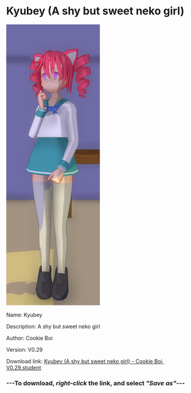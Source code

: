 # Kyubey (A shy but sweet neko girl)

<img src = "https://raw.githubusercontent.com/Arbiter1223/Daigaku-Gurashi-Custom-Students/master/Students/Files/Kyubey%20(A%20shy%20but%20sweet%20neko%20girl).png">

Name: Kyubey

Description: A shy but sweet neko girl

Author: Cookie Boi

Version: V0.29

Download link: <a href="https://raw.githubusercontent.com/Arbiter1223/Daigaku-Gurashi-Custom-Students/master/Students/Files/Kyubey%20(A%20shy%20but%20sweet%20neko%20girl)%20-%20Cookie%20Boi%2C%20V0.29.student">Kyubey (A shy but sweet neko girl) - Cookie Boi, V0.29.student</a>

### ---**To download, _right-click_ the link, and select _"Save as"_**---
